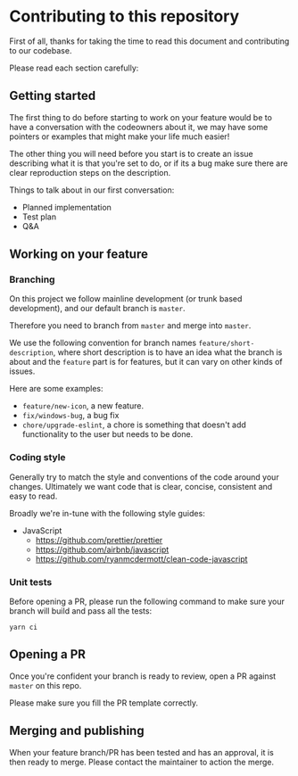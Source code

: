# Contributing to this repository

First of all, thanks for taking the time to read this document and contributing to our codebase.

Please read each section carefully:

## Getting started

The first thing to do before starting to work on your feature would be to have a conversation with the codeowners about it, we may have some pointers or examples that might make your life much easier!

The other thing you will need before you start is to create an issue describing what it is that you're set to do, or if its a bug make sure there are clear reproduction steps on the description.

Things to talk about in our first conversation:

- Planned implementation
- Test plan
- Q&A

## Working on your feature

### Branching

On this project we follow mainline development (or trunk based development), and our default branch is `master`.

Therefore you need to branch from `master` and merge into `master`.

We use the following convention for branch names `feature/short-description`, where short description is to have an idea what the branch is about and the `feature` part is for features, but it can vary on other kinds of issues.

Here are some examples:

- `feature/new-icon`, a new feature.
- `fix/windows-bug`, a bug fix
- `chore/upgrade-eslint`, a chore is something that doesn't add functionality to the user but needs to be done.

### Coding style

Generally try to match the style and conventions of the code around your changes. Ultimately we want code that is clear, concise, consistent and easy to read.

Broadly we're in-tune with the following style guides:

- JavaScript
  - <https://github.com/prettier/prettier>
  - <https://github.com/airbnb/javascript>
  - <https://github.com/ryanmcdermott/clean-code-javascript>

### Unit tests

Before opening a PR, please run the following command to make sure your branch will build and pass all the tests:

```console
yarn ci
```

## Opening a PR

Once you're confident your branch is ready to review, open a PR against `master` on this repo.

Please make sure you fill the PR template correctly.

## Merging and publishing

When your feature branch/PR has been tested and has an approval, it is then ready to merge. Please contact the maintainer to action the merge.
